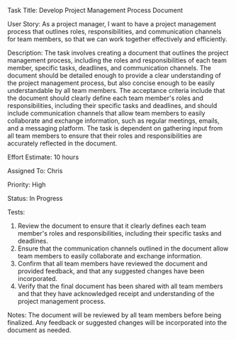 Task Title: Develop Project Management Process Document

User Story: As a project manager, I want to have a project management process that outlines roles, 
responsibilities, and communication channels for team members, so that we can work together effectively and efficiently.

Description: The task involves creating a document that outlines the project management process, 
including the roles and responsibilities of each team member, specific tasks, deadlines, and communication channels. 
The document should be detailed enough to provide a clear understanding of the project management process, 
but also concise enough to be easily understandable by all team members. The acceptance criteria include that the document 
should clearly define each team member's roles and responsibilities, including their specific tasks and deadlines, and 
should include communication channels that allow team members to easily collaborate and exchange information, such as regular meetings, 
emails, and a messaging platform. The task is dependent on gathering input from all team members to ensure 
that their roles and responsibilities are accurately reflected in the document.

Effort Estimate: 10 hours

Assigned To: Chris

Priority: High

Status: In Progress

Tests:
1. Review the document to ensure that it clearly defines each team member's roles and responsibilities, including their specific tasks and deadlines.
2. Ensure that the communication channels outlined in the document allow team members to easily collaborate and exchange information.
3. Confirm that all team members have reviewed the document and provided feedback, and that any suggested changes have been incorporated.
4. Verify that the final document has been shared with all team members and that they have acknowledged receipt and understanding of the project management process.

Notes: The document will be reviewed by all team members before being finalized. Any feedback or suggested changes will be incorporated into the document as needed.
